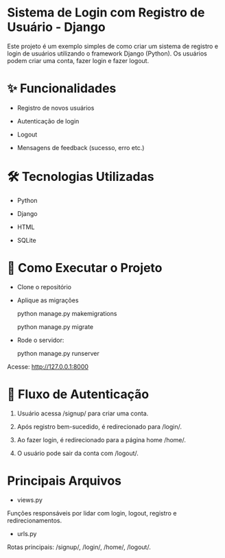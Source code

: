 # Sistema de Login com Registro de Usuário - Django

Este projeto é um exemplo simples de como criar um sistema de registro e login de usuários utilizando o framework Django (Python). Os usuários podem criar uma conta, fazer login e fazer logout.

# ✨ Funcionalidades

- Registro de novos usuários

- Autenticação de login

- Logout

- Mensagens de feedback (sucesso, erro etc.)

# 🛠️ Tecnologias Utilizadas

- Python 

- Django 

- HTML 

- SQLite

# 🚀 Como Executar o Projeto

- Clone o repositório
   
- Aplique as migrações

    python manage.py makemigrations
   
    python manage.py migrate
   
- Rode o servidor:

    python manage.py runserver

Acesse: http://127.0.0.1:8000

# 🔐 Fluxo de Autenticação

1. Usuário acessa /signup/ para criar uma conta.

2. Após registro bem-sucedido, é redirecionado para /login/.

3. Ao fazer login, é redirecionado para a página home /home/.
   
4. O usuário pode sair da conta com /logout/.

# Principais Arquivos

- views.py

Funções responsáveis por lidar com login, logout, registro e redirecionamentos.

- urls.py

Rotas principais: /signup/, /login/, /home/, /logout/.
